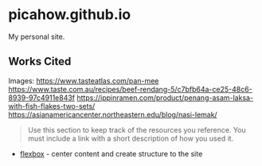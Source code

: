 # picahow.github.io

My personal site.


## Works Cited

Images:
https://www.tasteatlas.com/pan-mee
https://www.taste.com.au/recipes/beef-rendang-5/c7bfb64a-ce25-48c6-8939-97c4911e843f
https://ippinramen.com/product/penang-asam-laksa-with-fish-flakes-two-sets/
https://asianamericancenter.northeastern.edu/blog/nasi-lemak/

> Use this section to  keep track of the resources you reference. You must include a link with a short description of how you used it. 

- [flexbox](https://css-tricks.com/snippets/css/a-guide-to-flexbox/) - center content and create structure to the site
